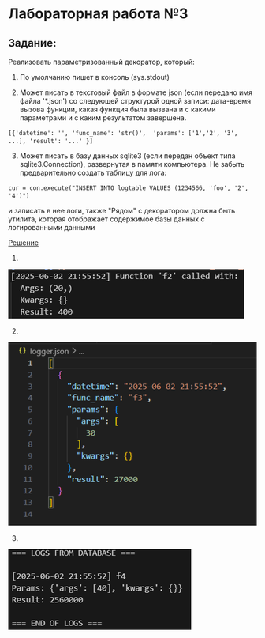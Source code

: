 # Лабораторная работа №3

## Задание:

Реализовать параметризованный декоратор, который:
1) По умолчанию пишет в консоль (sys.stdout)

2) Может писать в текстовый файл в формате json (если передано имя файла '*.json') со следующей структурой одной записи:
дата-время вызова функции, какая функция была вызвана и с какими параметрами и с каким результатом завершена.
```
[{'datetime': '', 'func_name': 'str()',  'params': ['1','2', '3', ...], 'result': '...' }]
```

3) Может писать в базу данных sqlite3 (если передан объект типа sqlite3.Connection), развернутая в памяти компьютера. Не забыть предварительно создать таблицу для лога: 
```
cur = con.execute("INSERT INTO logtable VALUES (1234566, 'foo', '2', '4')") 
```
и записать в нее логи, также "Рядом" с декоратором должна быть утилита, которая отображает содержимое базы данных с логированными данными

[Решение](https://github.com/ZabivakaXD/Herzen_curse_2/blob/main/prog/decorator_sem-4.py)

1) 
![Img-1](img/lab-3_1.png)

2) 
![Img-1](img/lab-3_2.png)

3) 
![Img-1](img/lab-3_3.png)
